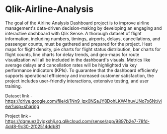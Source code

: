# Qlik-Airline-Analysis
The goal of the Airline Analysis Dashboard project is to improve airline management's data-driven decision-making by developing an engaging and interactive dashboard with Qlik Sense. A thorough dataset of flight information, including numbers, timings, airports, delays, cancellations, and passenger counts, must be gathered and prepared for the project. Heat maps for flight density, pie charts for flight status distribution, bar charts for flight counts, line charts for delay trends, and geo-maps for route visualization will all be included in the dashboard's visuals. Metrics like average delays and cancellation rates will be highlighted via key performance indicators (KPIs). To guarantee that the dashboard efficiently supports operational efficiency and increased customer satisfaction, the project includes user-friendly interactions, extensive testing, and user training.

Dataset link - 
https://drive.google.com/file/d/1Nn9_lpx0NSaJY8DohLKW4huvUNo7x6Nt/view?usp=sharing

Project link - 
https://dqmuez0vjqxshlj.sg.qlikcloud.com/sense/app/9897b2e7-78fd-4dd8-9c30-2f02514ddb81
